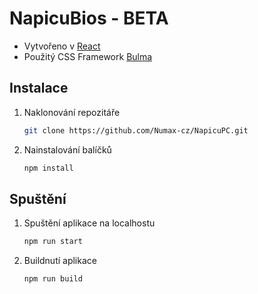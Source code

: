 # NapicuBios - BETA

- Vytvořeno v [React](https://reactjs.org/)
- Použitý CSS Framework [Bulma](https://bulma.io/)

## Instalace

1. Naklonování repozitáře
   ```sh
   git clone https://github.com/Numax-cz/NapicuPC.git
   ```
2. Nainstalování balíčků
   ```sh
   npm install
   ```

## Spuštění

1. Spuštění aplikace na localhostu
   ```sh
   npm run start
   ```
2. Buildnutí aplikace
   ```sh
   npm run build
   ```
